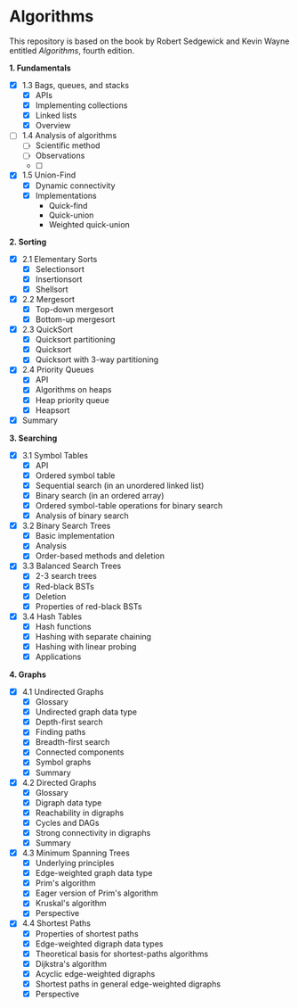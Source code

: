 # Algorithms

This repository is based on the book by Robert Sedgewick and Kevin Wayne entitled *Algorithms*, fourth edition.

**1. Fundamentals**
- [x] 1.3 Bags, queues, and stacks
  - [x] APIs
  - [x] Implementing collections
  - [x] Linked lists
  - [x] Overview
- [ ] 1.4 Analysis of algorithms
  - [ ] Scientific method
  - [ ] Observations
  - [ ]
- [x] 1.5 Union-Find
  - [x] Dynamic connectivity
  - [x] Implementations
    * Quick-find
    * Quick-union
    * Weighted quick-union

**2. Sorting**
- [x] 2.1 Elementary Sorts
  - [x] Selectionsort
  - [x] Insertionsort
  - [x] Shellsort
- [x] 2.2 Mergesort
  - [x] Top-down mergesort
  - [x] Bottom-up mergesort
- [x] 2.3 QuickSort
  - [x] Quicksort partitioning
  - [x] Quicksort
  - [x] Quicksort with 3-way partitioning
- [x] 2.4 Priority Queues
  - [x] API
  - [x] Algorithms on heaps
  - [x] Heap priority queue
  - [x] Heapsort
- [x] Summary

**3. Searching**
- [x] 3.1 Symbol Tables
  - [x] API
  - [x] Ordered symbol table
  - [x] Sequential search (in an unordered linked list)
  - [x] Binary search (in an ordered array)
  - [x] Ordered symbol-table operations for binary search
  - [x] Analysis of binary search
- [x] 3.2 Binary Search Trees
  - [x] Basic implementation 
  - [x] Analysis
  - [x] Order-based methods and deletion
- [x] 3.3 Balanced Search Trees
  - [x] 2-3 search trees
  - [x] Red-black BSTs
  - [x] Deletion
  - [x] Properties of red-black BSTs
- [x] 3.4 Hash Tables
  - [x] Hash functions
  - [x] Hashing with separate chaining
  - [x] Hashing with linear probing
  - [x] Applications

**4. Graphs**
- [x] 4.1 Undirected Graphs
  - [x] Glossary
  - [x] Undirected graph data type
  - [x] Depth-first search
  - [x] Finding paths
  - [x] Breadth-first search
  - [x] Connected components
  - [x] Symbol graphs
  - [x] Summary
- [x] 4.2 Directed Graphs
  - [x] Glossary
  - [x] Digraph data type
  - [x] Reachability in digraphs
  - [x] Cycles and DAGs
  - [x] Strong connectivity in digraphs
  - [x] Summary
- [x] 4.3 Minimum Spanning Trees
  - [x] Underlying principles
  - [x] Edge-weighted graph data type
  - [x] Prim's algorithm
  - [x] Eager version of Prim's algorithm
  - [x] Kruskal's algorithm
  - [x] Perspective
- [x] 4.4 Shortest Paths
  - [x] Properties of shortest paths
  - [x] Edge-weighted digraph data types
  - [x] Theoretical basis for shortest-paths algorithms
  - [x] Dijkstra's algorithm
  - [x] Acyclic edge-weighted digraphs
  - [x] Shortest paths in general edge-weighted digraphs
  - [x] Perspective